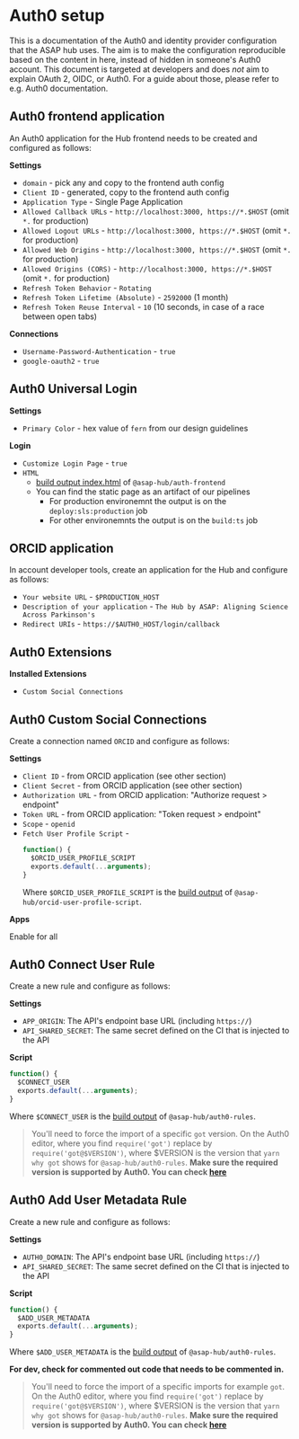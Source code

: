 # Auth0 setup

This is a documentation of the Auth0 and identity provider configuration that the ASAP hub uses.
The aim is to make the configuration reproducible based on the content in here, instead of hidden in someone's Auth0 account.
This document is targeted at developers and does _not_ aim to explain OAuth 2, OIDC, or Auth0. For a guide about those, please refer to e.g. Auth0 documentation.

## Auth0 frontend application

An Auth0 application for the Hub frontend needs to be created
and configured as follows:

**Settings**

- `domain` - pick any and copy to the frontend auth config
- `Client ID` - generated, copy to the frontend auth config
- `Application Type` - Single Page Application
- `Allowed Callback URLs` - `http://localhost:3000, https://*.$HOST` (omit `*.` for production)
- `Allowed Logout URLs` - `http://localhost:3000, https://*.$HOST` (omit `*.` for production)
- `Allowed Web Origins` - `http://localhost:3000, https://*.$HOST` (omit `*.` for production)
- `Allowed Origins (CORS)` - `http://localhost:3000, https://*.$HOST` (omit `*.` for production)
- `Refresh Token Behavior` - `Rotating`
- `Refresh Token Lifetime (Absolute)` - `2592000` (1 month)
- `Refresh Token Reuse Interval` - `10` (10 seconds, in case of a race between open tabs)

**Connections**

- `Username-Password-Authentication` - `true`
- `google-oauth2` - `true`

## Auth0 Universal Login

**Settings**

- `Primary Color` - hex value of `fern` from our design guidelines

**Login**

- `Customize Login Page` - `true`
- `HTML`
  - [build output index.html](../../apps/auth-frontend/build/index.html) of `@asap-hub/auth-frontend`
  - You can find the static page as an artifact of our pipelines
    - For production environemnt the output is on the `deploy:sls:production` job
    - For other environemnts the output is on the `build:ts` job

## ORCID application

In account developer tools, create an application for the Hub and configure as follows:

- `Your website URL` - `$PRODUCTION_HOST`
- `Description of your application` - `The Hub by ASAP: Aligning Science Across Parkinson's`
- `Redirect URIs` - `https://$AUTH0_HOST/login/callback`

## Auth0 Extensions

**Installed Extensions**

- `Custom Social Connections`

## Auth0 Custom Social Connections

Create a connection named `ORCID` and configure as follows:

**Settings**

- `Client ID` - from ORCID application (see other section)
- `Client Secret` - from ORCID application (see other section)
- `Authorization URL` - from ORCID application: "Authorize request > endpoint"
- `Token URL` - from ORCID application: "Token request > endpoint"
- `Scope` - `openid`
- `Fetch User Profile Script` -
  ```js
  function() {
    $ORCID_USER_PROFILE_SCRIPT
    exports.default(...arguments);
  }
  ```
  Where `$ORCID_USER_PROFILE_SCRIPT` is the [build output](../../apps/orcid-user-profile-script/build/index.js) of `@asap-hub/orcid-user-profile-script`.

**Apps**

Enable for all

## Auth0 Connect User Rule

Create a new rule and configure as follows:

**Settings**

- `APP_ORIGIN`: The API's endpoint base URL (including `https://`)
- `API_SHARED_SECRET`: The same secret defined on the CI that is injected to the API

**Script**

```js
function() {
  $CONNECT_USER
  exports.default(...arguments);
}
```

Where `$CONNECT_USER` is the [build output](../../apps/auth0-rules/build/connect-user.js) of `@asap-hub/auth0-rules`.

> You'll need to force the import of a specific `got` version. On the Auth0 editor, where you find `require('got')` replace by `require('got@$VERSION')`, where \$VERSION is the version that `yarn why got` shows for `@asap-hub/auth0-rules`.
> **Make sure the required version is supported by Auth0. You can check [here](https://auth0-extensions.github.io/canirequire)**

## Auth0 Add User Metadata Rule

Create a new rule and configure as follows:

**Settings**

- `AUTH0_DOMAIN`: The API's endpoint base URL (including `https://`)
- `API_SHARED_SECRET`: The same secret defined on the CI that is injected to the API

**Script**

```js
function() {
  $ADD_USER_METADATA
  exports.default(...arguments);
}
```

Where `$ADD_USER_METADATA` is the [build output](../../apps/auth0-rules/build/add-user-metadata.js) of `@asap-hub/auth0-rules`.

**For dev, check for commented out code that needs to be commented in.**

> You'll need to force the import of a specific imports for example `got`. On the Auth0 editor, where you find `require('got')` replace by `require('got@$VERSION')`, where \$VERSION is the version that `yarn why got` shows for `@asap-hub/auth0-rules`.
> **Make sure the required version is supported by Auth0. You can check [here](https://auth0-extensions.github.io/canirequire)**
